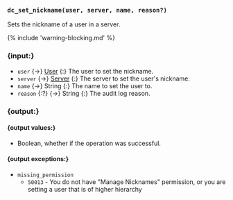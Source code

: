 ### `dc_set_nickname(user, server, name, reason?)`

Sets the nickname of a user in a server.

{% include 'warning-blocking.md' %}


### {input:}

* `user` {->} [User](/values/user.md)
  {:} The user to set the nickname.
* `server` {->} [Server](/values/user.md)
  {:} The server to set the user's nickname.
* `name` {->} String
  {:} The name to set the user to.
* `reason` {:?} {->} String
  {:} The audit log reason.


### {output:}

#### {output values:}

* Boolean, whether if the operation was successful.

#### {output exceptions:}

* `missing_permission`
    - `50013` - You do not have "Manage Nicknames" permission, or you are setting a user that is of higher hierarchy